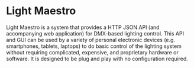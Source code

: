 Light Maestro
=============

Light Maestro is a system that provides a HTTP JSON API (and accompanying web application) for DMX-based lighting control. This API and GUI can be used by a variety of personal electronic devices (e.g. smartphones, tablets, laptops) to do basic control of the lighting system without requiring complicated, expensive, and proprietary hardware or software. It is designed to be plug and play with no configuration required.
